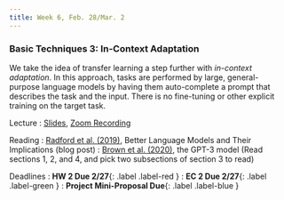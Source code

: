 ```yaml
---
title: Week 6, Feb. 28/Mar. 2
---
```


### Basic Techniques 3: In-Context Adaptation

We take the idea of transfer learning a step further with _in-context adaptation_. In this approach, tasks are performed
by large, general-purpose language models by having them auto-complete a prompt that describes the task and the input.
There is no fine-tuning or other explicit training on the target task.

Lecture
: [Slides](https://drive.google.com/file/d/1KNJvUnZGiSrCEFAw4bPOaDTziv6jf2_K/view?usp=share_link),
[Zoom Recording](https://nyu.zoom.us/rec/share/m5Vd5HVifEhOSjjpvpL15OScctCxq9pd9kmbluUfl-FW-VN9c6OXYqA2IPJC2hYU.NIj0FGE-gt75xKHt)

Reading
: [Radford et al. (2019)](https://openai.com/blog/better-language-models/), Better Language Models and Their
Implications (blog post)
: [Brown et al. (2020)](https://arxiv.org/abs/2005.14165), the GPT-3 model (Read sections 1, 2, and 4, and pick two 
subsections of section 3 to read)


Deadlines
: **HW 2 Due 2/27**{: .label .label-red }
: **EC 2 Due 2/27**{: .label .label-green }
: **Project Mini-Proposal Due**{: .label .label-blue }